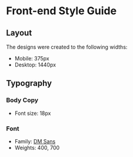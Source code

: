 # Front-end Style Guide

## Layout

The designs were created to the following widths:

- Mobile: 375px
- Desktop: 1440px




## Typography

### Body Copy

- Font size: 18px

### Font

- Family: [DM Sans](https://fonts.google.com/specimen/DM+Sans)
- Weights: 400, 700
